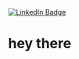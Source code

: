 <div id="badges">
  <a href="https://www.linkedin.com/in/jeffreyholmes422/">
    <img src="https://img.shields.io/badge/LinkedIn-blue?style=for-the-badge&logo=linkedin&logoColor=white" alt="LinkedIn Badge"/>
  </a>
  </div>


<h1>
  hey there
  </h1>
 <h2>
  <img src="https://media.giphy.com/media/hvRJCLFzcasrR4ia7z/giphy.gif" height= "10px" width="10px"/>
</h2>
 
